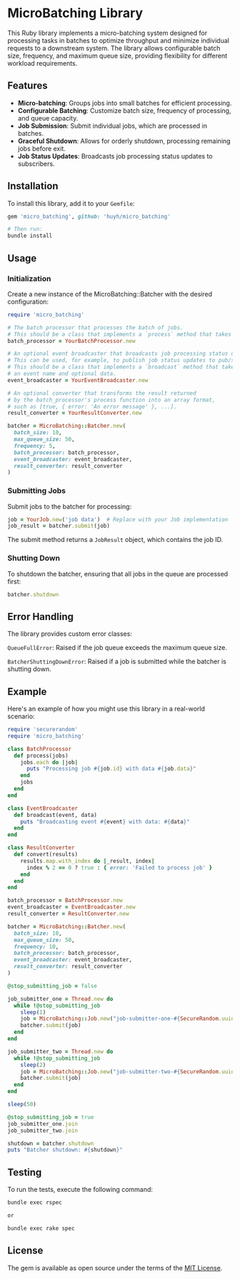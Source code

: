 # MicroBatching Library

This Ruby library implements a micro-batching system designed for processing tasks in batches to optimize throughput and minimize individual requests to a downstream system. The library allows configurable batch size, frequency, and maximum queue size, providing flexibility for different workload requirements.

## Features

- **Micro-batching**: Groups jobs into small batches for efficient processing.
- **Configurable Batching**: Customize batch size, frequency of processing, and queue capacity.
- **Job Submission**: Submit individual jobs, which are processed in batches.
- **Graceful Shutdown**: Allows for orderly shutdown, processing remaining jobs before exit.
- **Job Status Updates**: Broadcasts job processing status updates to subscribers.

## Installation

To install this library, add it to your `Gemfile`:

```ruby
gem 'micro_batching', github: 'huyh/micro_batching'

# Then run:
bundle install
```

## Usage
### Initialization
Create a new instance of the MicroBatching::Batcher with the desired configuration:

```ruby
require 'micro_batching'

# The batch processor that processes the batch of jobs.
# This should be a class that implements a `process` method that takes an array of jobs.
batch_processor = YourBatchProcessor.new

# An optional event broadcaster that broadcasts job processing status updates to subscribers. 
# This can be used, for example, to publish job status updates to pub/sub channels.
# This should be a class that implements a `broadcast` method that takes 
# an event name and optional data.
event_broadcaster = YourEventBroadcaster.new

# An optional converter that transforms the result returned
# by the batch_processor's process function into an array format, 
# such as [true, { error: 'An error message' }, ...].
result_converter = YourResultConverter.new

batcher = MicroBatching::Batcher.new(
  batch_size: 10,
  max_queue_size: 50,
  frequency: 5,
  batch_processor: batch_processor,
  event_broadcaster: event_broadcaster,
  result_converter: result_converter
)
```

### Submitting Jobs
Submit jobs to the batcher for processing:

```ruby
job = YourJob.new('job data')  # Replace with your Job implementation
job_result = batcher.submit(job)
```
The submit method returns a `JobResult` object, which contains the job ID.

### Shutting Down
To shutdown the batcher, ensuring that all jobs in the queue are processed first:

```ruby
batcher.shutdown
```
## Error Handling
The library provides custom error classes:

`QueueFullError`: Raised if the job queue exceeds the maximum queue size.

`BatcherShuttingDownError`: Raised if a job is submitted while the batcher is shutting down.

## Example
Here's an example of how you might use this library in a real-world scenario:

```ruby
require 'securerandom'
require 'micro_batching'

class BatchProcessor
  def process(jobs)
    jobs.each do |job|
      puts "Processing job #{job.id} with data #{job.data}"
    end
    jobs
  end
end

class EventBroadcaster
  def broadcast(event, data)
    puts "Broadcasting event #{event} with data: #{data}"
  end
end

class ResultConverter
  def convert(results)
    results.map.with_index do |_result, index|
      index % 2 == 0 ? true : { error: 'Failed to process job' }
    end
  end
end

batch_processor = BatchProcessor.new
event_broadcaster = EventBroadcaster.new
result_converter = ResultConverter.new

batcher = MicroBatching::Batcher.new(
  batch_size: 10,
  max_queue_size: 50,
  frequency: 10,
  batch_processor: batch_processor,
  event_broadcaster: event_broadcaster,
  result_converter: result_converter
)

@stop_submitting_job = false

job_submitter_one = Thread.new do
  while !@stop_submitting_job
    sleep(1)
    job = MicroBatching::Job.new("job-submitter-one-#{SecureRandom.uuid}")
    batcher.submit(job)
  end
end

job_submitter_two = Thread.new do
  while !@stop_submitting_job
    sleep(2)
    job = MicroBatching::Job.new("job-submitter-two-#{SecureRandom.uuid}")
    batcher.submit(job)
  end
end

sleep(50)

@stop_submitting_job = true
job_submitter_one.join
job_submitter_two.join

shutdown = batcher.shutdown
puts "Batcher shutdown: #{shutdown}"
```

## Testing
To run the tests, execute the following command:

```bash
bundle exec rspec

or

bundle exec rake spec
```

## License

The gem is available as open source under the terms of the [MIT License](https://opensource.org/licenses/MIT).
